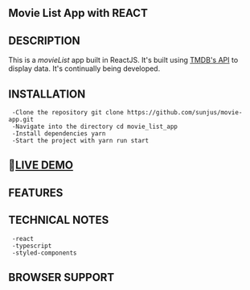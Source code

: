 ## Movie List App with REACT


## DESCRIPTION
This is a _movieList_ app built in ReactJS. It's built using [TMDB's API](https://www.themoviedb.org/documentation/api/) to display data. It's continually being developed.

## INSTALLATION

     -Clone the repository git clone https://github.com/sunjus/movie-app.git
     -Navigate into the directory cd movie_list_app
     -Install dependencies yarn
     -Start the project with yarn run start

## 🚩[LIVE DEMO](https://movie-wonderful.netlify.app/)


## FEATURES

## TECHNICAL NOTES
     -react
     -typescript
     -styled-components

## BROWSER SUPPORT
